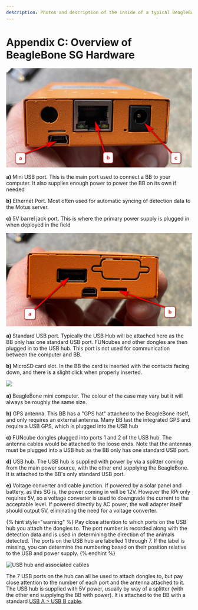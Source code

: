 ```yaml
---
description: Photos and description of the inside of a typical BeagleBone SensorGnome
---
```


# Appendix C: Overview of BeagleBone SG Hardware

![Primary ports of BeagleBone SG](.gitbook/assets/bbports%20%281%29.jpg)

**a\)** Mini USB port. This is the main port used to connect a BB to your computer. It also supplies enough power to power the BB on its own if needed

**b\)** Ethernet Port. Most often used for automatic syncing of detection data to the Motus server.

**c\)** 5V barrel jack port. This is where the primary power supply is plugged in when deployed in the field

![Secondary ports of a BeagleBone](.gitbook/assets/bbports2%20%281%29.jpg)

**a\)** Standard USB port. Typically the USB Hub will be attached here as the BB only has one standard USB port. FUNcubes and other dongles are then plugged in to the USB hub. This port is not used for communication between the computer and BB.

**b\)** MicroSD card slot. In the BB the card is inserted with the contacts facing down, and there is a slight click when properly inserted.

![](.gitbook/assets/bbsg.jpg)

**a\)** BeagleBone mini computer. The colour of the case may vary but it will always be roughly the same size.

**b\)** GPS antenna. This BB has a "GPS hat" attached to the BeagleBone itself, and only requires an external antenna. Many BB last the integrated GPS and require a USB GPS, which is plugged into the USB hub

**c\)** FUNcube dongles plugged into ports 1 and 2 of the USB hub. The antenna cables would be attached to the loose ends. Note that the antennas must be plugged into a USB hub as the BB only has one standard USB port.

**d\)** USB hub. The USB hub is supplied with power by via a splitter coming from the main power source, with the other end supplying the BeagleBone. It is attached to the BB's only standard USB port.

**e\)** Voltage converter and cable junction. If powered by a solar panel and battery, as this SG is, the power coming in will be 12V. However the RPi only requires 5V, so a voltage converter is used to downgrade the current to the acceptable level. If powered directly by AC power, the wall adapter itself should output 5V, eliminating the need for a voltage converter.

{% hint style="warning" %}
Pay close attention to which ports on the USB hub you attach the dongles to. The port number is recorded along with the detection data and is used in determining the direction of the animals detected. The ports on the USB hub are labelled 1 through 7. If the label is missing, you can determine the numbering based on their position relative to the USB and power supply. 
{% endhint %}

![USB hub and associated cables](.gitbook/assets/usbhub%20%281%29.jpg)

The 7 USB ports on the hub can all be used to attach dongles to, but pay close attention to the number of each port and the antenna attached to it. The USB hub is supplied with 5V power, usually by way of a splitter \(with the other end supplying the BB with power\). It is attached to the BB with a standard [USB A &gt;  USB B cable](https://www.bhphotovideo.com/images/images2500x2500/Pearstone_USB_AB10_USB_2_0_Type_A_689978.jpg). 

